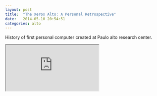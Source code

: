 ```yaml
---
layout: post
title:  "The Xerox Alto: A Personal Retrospective"
date:   2014-05-10 20:54:51
categories: alto
---
```


History of first personal computer created at Paulo alto research center.

<iframe class="embed" 
src="https://www.youtube.com/embed/2H2BPrgxedY" allowFullScreen="1">
</iframe>